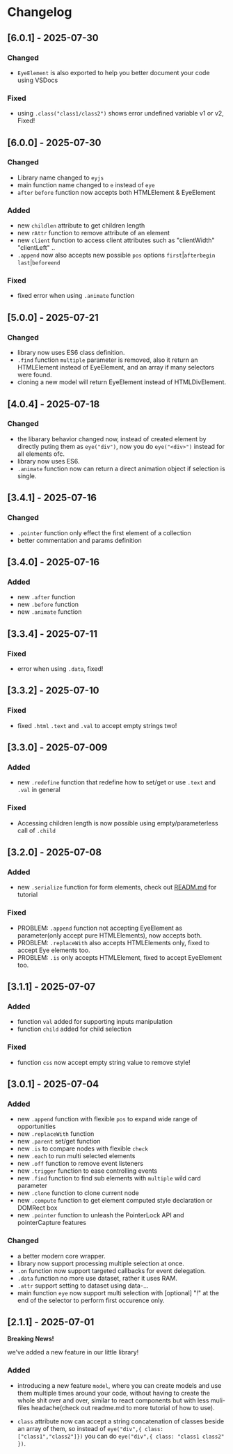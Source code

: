 # Changelog

## [6.0.1] - 2025-07-30

### Changed

 - `EyeElement` is also exported to help you better document your code using VSDocs

### Fixed

 - using `.class("class1/class2")` shows error undefined variable v1 or v2, Fixed!

## [6.0.0] - 2025-07-30

### Changed

 - Library name changed to `eyjs`
 - main function name changed to `e` instead of `eye`
 - `after` `before` function now accepts both HTMLElement & EyeElement

### Added
 
 - new `childlen` attribute to get children length
 - new `rAttr` function to remove attribute of an element
 - new `client` function to access client attributes such as "clientWidth" "clientLeft" ..
 - `.append` now also accepts new possible `pos` options `first`|`afterbegin` `last`|`beforeend`

### Fixed

 - fixed error when using `.animate` function

## [5.0.0] - 2025-07-21

### Changed

 - library now uses ES6 class definition.
 - `.find` function `multiple` parameter is removed, also it return an HTMLElement instead of EyeElement, and an array if many selectors were found.
 - cloning a new model will return EyeElement instead of HTMLDivElement.

## [4.0.4] - 2025-07-18

### Changed

 - the libarary behavior changed now, instead of created element by directly puting them as `eye("div")`, now you do `eye("<div>")` instead for all elements ofc.
 - library now uses ES6.
 - `.animate` function now can return a direct animation object if selection is single.

## [3.4.1] - 2025-07-16

### Changed

 - `.pointer` function only effect the first element of a collection
 - better commentation and params definition

## [3.4.0] - 2025-07-16

### Added

 - new `.after` function 
 - new `.before` function 
 - new `.animate` function 

## [3.3.4] - 2025-07-11

### Fixed

 - error when using `.data`, fixed!

## [3.3.2] - 2025-07-10

### Fixed

 - fixed `.html` `.text` and `.val` to accept empty strings two!

## [3.3.0] - 2025-07-009

### Added

 - new `.redefine` function that redefine how to set/get or use `.text` and `.val` in general

### Fixed

 - Accessing children length is now possible using empty/parameterless call of `.child`

## [3.2.0] - 2025-07-08

### Added

 - new `.serialize` function for form elements, check out [READM.md](./readme.md) for tutorial

### Fixed

 - PROBLEM: `.append` function not accepting EyeElement as parameter(only accept pure HTMLElements), now accepts both.
 - PROBLEM: `.replaceWith` also accepts HTMLElements only, fixed to accept Eye elements too.
 - PROBLEM: `.is` only accepts HTMLElement, fixed to accept EyeElement too.

## [3.1.1] - 2025-07-07

### Added

 - function `val` added for supporting inputs manipulation
 - function `child` added for child selection

### Fixed

 - function `css` now accept empty string value to remove style!

## [3.0.1] - 2025-07-04

### Added

 - new `.append` function with flexible `pos` to expand wide range of opportunities
 - new `.replaceWith` function
 - new `.parent` set/get function
 - new `.is` to compare nodes with flexible `check`
 - new `.each` to run multi selected elements
 - new `.off` function to remove event listeners
 - new `.trigger` function to ease controlling events
 - new `.find` function to find sub elements with `multiple` wild card parameter
 - new `.clone` function to clone current node
 - new `.compute` function to get element computed style declaration or DOMRect box
 - new `.pointer` function to unleash the PointerLock API and pointerCapture features 

### Changed

 - a better modern core wrapper.
 - library now support processing multiple selection at once.
 - `.on` function now support targeted callbacks for event delegation.
 - `.data` function no more use dataset, rather it uses RAM.
 - `.attr` support setting to dataset using data-...
 - main function `eye` now support multi selection with [optional] "!" at the end of the selector to perform first occurence only.

## [2.1.1] - 2025-07-01

**Breaking News!**

we've added a new feature in our little library!

### Added

 - introducing a new feature `model`, where you can create models and use them multiple times around your code, without having to create the whole shit over and over, similar to react components but with less muli-files headache(check out readme.md to more tutorial of how to use).

 - `class` attribute now can accept a string concatenation of classes beside an array of them, so instead of `eye("div",{ class: ["class1","class2"]})` you can do `eye("div",{ class: "class1 class2" })`.
